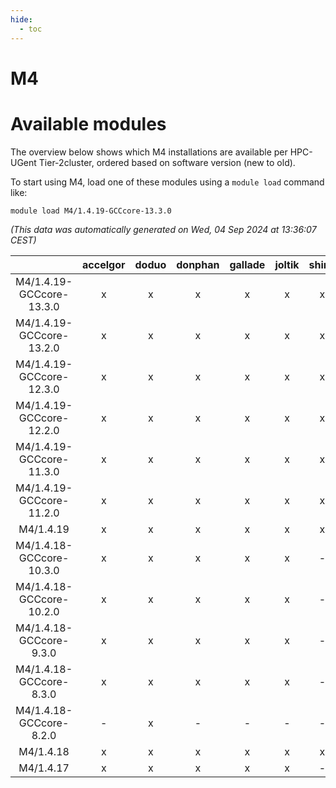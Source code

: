 ```yaml
---
hide:
  - toc
---
```


M4
==

# Available modules


The overview below shows which M4 installations are available per HPC-UGent Tier-2cluster, ordered based on software version (new to old).

To start using M4, load one of these modules using a `module load` command like:

```shell
module load M4/1.4.19-GCCcore-13.3.0
```

*(This data was automatically generated on Wed, 04 Sep 2024 at 13:36:07 CEST)*  

| |accelgor|doduo|donphan|gallade|joltik|shinx|skitty|
| :---: | :---: | :---: | :---: | :---: | :---: | :---: | :---: |
|M4/1.4.19-GCCcore-13.3.0|x|x|x|x|x|x|x|
|M4/1.4.19-GCCcore-13.2.0|x|x|x|x|x|x|x|
|M4/1.4.19-GCCcore-12.3.0|x|x|x|x|x|x|x|
|M4/1.4.19-GCCcore-12.2.0|x|x|x|x|x|x|x|
|M4/1.4.19-GCCcore-11.3.0|x|x|x|x|x|x|x|
|M4/1.4.19-GCCcore-11.2.0|x|x|x|x|x|x|x|
|M4/1.4.19|x|x|x|x|x|x|x|
|M4/1.4.18-GCCcore-10.3.0|x|x|x|x|x|-|x|
|M4/1.4.18-GCCcore-10.2.0|x|x|x|x|x|-|x|
|M4/1.4.18-GCCcore-9.3.0|x|x|x|x|x|-|x|
|M4/1.4.18-GCCcore-8.3.0|x|x|x|x|x|-|x|
|M4/1.4.18-GCCcore-8.2.0|-|x|-|-|-|-|-|
|M4/1.4.18|x|x|x|x|x|x|x|
|M4/1.4.17|x|x|x|x|x|-|x|
